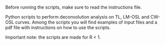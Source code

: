 Before running the scripts, make sure to read the instructions file.

Python scripts to perform deconvolution analysis on TL, LM-OSL and CW-OSL curves.
Among the scripts you will find examples of input files and a pdf file with instructions on how to use the scripts.

Important note: the scripts are made for R < 1.
